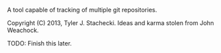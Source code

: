 A tool capable of tracking of multiple git repositories.

Copyright (C) 2013, Tyler J. Stachecki.
Ideas and karma stolen from John Weachock.

TODO: Finish this later.

